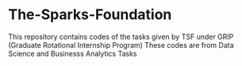 # The-Sparks-Foundation
This repository contains codes of the tasks given by TSF under GRIP (Graduate Rotational Internship Program)
These codes are from Data Science and Businesss Analytics Tasks
